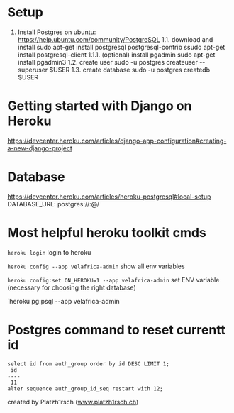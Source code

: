 # Setup

1. Install Postgres
on ubuntu: https://help.ubuntu.com/community/PostgreSQL
1.1. download and install
sudo apt-get install postgresql postgresql-contrib
ssudo apt-get install postgresql-client
1.1.1. (optional) install pgadmin
sudo apt-get install pgadmin3
1.2. create user
sudo -u postgres createuser --superuser $USER
1.3. create database
sudo -u postgres createdb $USER 


# Getting started with Django on Heroku
https://devcenter.heroku.com/articles/django-app-configuration#creating-a-new-django-project

# Database
https://devcenter.heroku.com/articles/heroku-postgresql#local-setup
DATABASE_URL: postgres://<username>:<password>@<host>/<dbname>

# Most helpful heroku toolkit cmds
`heroku login` login to heroku

`heroku config --app velafrica-admin` show all env variables

`heroku config:set ON_HEROKU=1 --app velafrica-admin` set ENV variable (necessary for choosing the right database)

`heroku pg:psql --app velafrica-admin

# Postgres command to reset currentt id
    select id from auth_group order by id DESC LIMIT 1;
     id 
    ----
     11
    alter sequence auth_group_id_seq restart with 12;

 created by Platzh1rsch (www.platzh1rsch.ch)